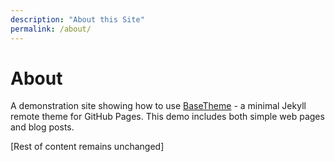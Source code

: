 ```yaml
---
description: "About this Site"
permalink: /about/
---
```


# About

A demonstration site showing how to use [BaseTheme](https://github.com/ChristopherA/BaseTheme) - a minimal Jekyll remote theme for GitHub Pages. This demo includes both simple web pages and blog posts.

[Rest of content remains unchanged]